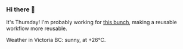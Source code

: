 ### Hi there :wave:

It's Thursday! I'm probably working for [this bunch](https://github.com/kohofinancial), making a reusable workflow more reusable.

Weather in Victoria BC: sunny, at +26°C.
